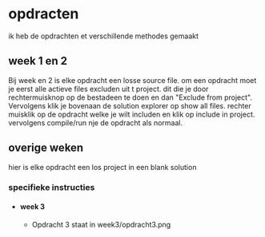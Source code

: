 # opdracten
ik heb de opdrachten et verschillende methodes gemaakt

## week 1 en 2
Bij week en 2 is elke opdracht een losse source file. om een opdracht moet je eerst alle actieve files excluden uit t project. dit die je door rechtermuisknop op de bestadeen te doen en dan "Exclude from project". Vervolgens klik je bovenaan de solution explorer op show all files. rechter muisklik op de opdracht welke je wilt includen en klik op include in project. vervolgens compile/run nje de opdracht als normaal.

## overige weken
hier is elke opdracht een los project in een blank solution


### specifieke instructies
- #### week 3
  - Opdracht 3 staat in week3/opdracht3.png

